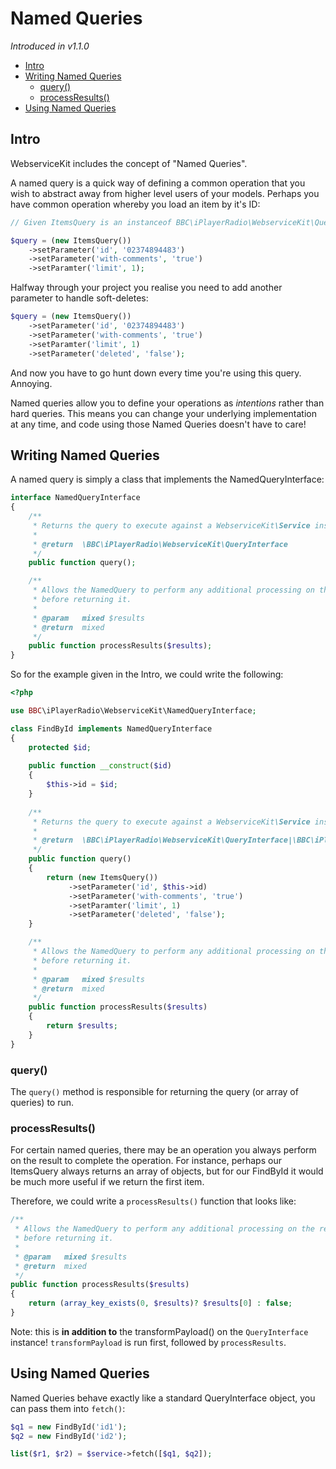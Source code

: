 # Named Queries

*Introduced in v1.1.0*

- [Intro](#intro)
- [Writing Named Queries](#writing-named-queries)
    - [query()](#query)
    - [processResults()](#process-results)
- [Using Named Queries](#using-named-queries)

## Intro

WebserviceKit includes the concept of "Named Queries".

A named query is a quick way of defining a common operation that you
wish to abstract away from higher level users of your models. Perhaps
you have common operation whereby you load an item by it's ID:

```php
// Given ItemsQuery is an instanceof BBC\iPlayerRadio\WebserviceKit\QueryInterface

$query = (new ItemsQuery())
    ->setParameter('id', '02374894483')
    ->setParameter('with-comments', 'true')
    ->setParamter('limit', 1);
```

Halfway through your project you realise you need to add another parameter to handle soft-deletes:

```php
$query = (new ItemsQuery())
    ->setParameter('id', '02374894483')
    ->setParameter('with-comments', 'true')
    ->setParamter('limit', 1)
    ->setParameter('deleted', 'false');
```

And now you have to go hunt down every time you're using this query. Annoying.

Named queries allow you to define your operations as *intentions* rather than hard queries. This means you can
change your underlying implementation at any time, and code using those Named Queries doesn't have to care!

## Writing Named Queries

A named query is simply a class that implements the NamedQueryInterface:

```php
interface NamedQueryInterface
{
    /**
     * Returns the query to execute against a WebserviceKit\Service instance.
     *
     * @return  \BBC\iPlayerRadio\WebserviceKit\QueryInterface
     */
    public function query();

    /**
     * Allows the NamedQuery to perform any additional processing on the result
     * before returning it.
     *
     * @param   mixed $results
     * @return  mixed
     */
    public function processResults($results);
}
```

So for the example given in the Intro, we could write the following:

```php
<?php

use BBC\iPlayerRadio\WebserviceKit\NamedQueryInterface;

class FindById implements NamedQueryInterface
{
    protected $id;
    
    public function __construct($id)
    {
        $this->id = $id;
    }
    
    /**
     * Returns the query to execute against a WebserviceKit\Service instance.
     *
     * @return  \BBC\iPlayerRadio\WebserviceKit\QueryInterface|\BBC\iPlayerRadio\WebserviceKit\QueryInterface[]
     */
    public function query()
    {
        return (new ItemsQuery())
             ->setParameter('id', $this->id)
             ->setParameter('with-comments', 'true')
             ->setParamter('limit', 1)
             ->setParameter('deleted', 'false');
    }

    /**
     * Allows the NamedQuery to perform any additional processing on the result
     * before returning it.
     *
     * @param   mixed $results
     * @return  mixed
     */
    public function processResults($results)
    {
        return $results;     
    }
}

```

### query()

The `query()` method is responsible for returning the query (or array of queries) to run.

### processResults()

For certain named queries, there may be an operation you always perform on the result to complete the operation. For
instance, perhaps our ItemsQuery always returns an array of objects, but for our FindById it would be much more
useful if we return the first item.

Therefore, we could write a `processResults()` function that looks like:

```php
/**
 * Allows the NamedQuery to perform any additional processing on the result
 * before returning it.
 *
 * @param   mixed $results
 * @return  mixed
 */
public function processResults($results)
{
    return (array_key_exists(0, $results)? $results[0] : false;     
}
```

Note: this is **in addition to** the transformPayload() on the `QueryInterface` instance! `transformPayload` is run
first, followed by `processResults`.

## Using Named Queries

Named Queries behave exactly like a standard QueryInterface object, you can pass them into `fetch()`:

```php
$q1 = new FindById('id1');
$q2 = new FindById('id2');

list($r1, $r2) = $service->fetch([$q1, $q2]);
```
